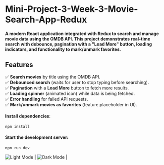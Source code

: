 # Mini-Project-3-Week-3-Movie-Search-App-Redux

#### A modern React application integrated with Redux to search and manage movie data using the OMDB API. This project demonstrates real-time search with debounce, pagination with a "Load More" button, loading indicators, and functionality to mark/unmark favorites.

## Features

✅ **Search movies** by title using the OMDB API.  
✅ **Debounced search** (waits for user to stop typing before searching).  
✅ **Pagination** with a **Load More** button to fetch more results.  
✅ **Loading spinner** (animated icon) while data is being fetched.  
✅ **Error handling** for failed API requests.  
✅ **Mark/unmark movies as favorites** (feature placeholder in UI).



#### Install dependencies:
``` npm install ```

#### Start the development server:

``` npm run dev ```

![Light Mode]([https://github.com/B2Kumar03/project_Image/blob/main/Screenshot%202025-05-29%20184852.png?raw=true) | ![Dark Mode](https://github.com/B2Kumar03/project_Image/blob/main/Screenshot%202025-05-29%20184836.png?raw=true](https://github.com/B2Kumar03/project_Image/blob/main/Screenshot%202025-07-07%20165644.png?raw=true)) |
